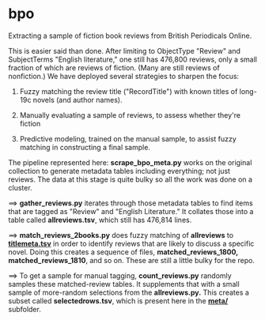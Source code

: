 bpo
=========

Extracting a sample of fiction book reviews from British Periodicals Online.

This is easier said than done. After limiting to ObjectType "Review" and SubjectTerms "English literature," one still has 476,800 reviews, only a small fraction of which are reviews of fiction. (Many are still reviews of nonfiction.) We have deployed several strategies to sharpen the focus:

1. Fuzzy matching the review title ("RecordTitle") with known titles of long-19c novels (and author names).

2. Manually evaluating a sample of reviews, to assess whether they're fiction

3. Predictive modeling, trained on the manual sample, to assist fuzzy matching in constructing a final sample.

The pipeline represented here: **scrape_bpo_meta.py** works on the original collection to generate metadata tables including everything; not just reviews. The data at this stage is quite bulky so all the work was done on a cluster.

==> **gather_reviews.py** iterates through those metadata tables to find items that are tagged as "Review" and "English Literature." It collates those into a table called **allreviews.tsv**, which still has 476,814 lines.

==> **match_reviews_2books.py** does fuzzy matching of **allreviews** to [**titlemeta.tsv**](https://github.com/tedunderwood/noveltmmeta/tree/master/metadata) in order to identify reviews that are likely to discuss a specific novel. Doing this creates a sequence of files, **matched_reviews_1800,** **matched_reviews_1810**, and so on. These are still a little bulky for the repo.

==>  To get a sample for manual tagging, **count_reviews.py** randomly samples these matched-review tables. It supplements that with a small sample of more-random selections from the **allreviews.py.** This creates a subset called **selectedrows.tsv**, which is present here in the [**meta/**](https://github.com/tedunderwood/reviews/tree/master/bpo/meta) subfolder.
